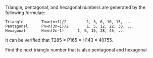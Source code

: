 Triangle, pentagonal, and hexagonal numbers are generated by the following formulae:

	Triangle 	  	Tn=n(n+1)/2 	  	1, 3, 6, 10, 15, ...
	Pentagonal 	  	Pn=n(3n−1)/2 	  	1, 5, 12, 22, 35, ...
	Hexagonal 	  	Hn=n(2n−1) 	  	1, 6, 15, 28, 45, ...

It can be verified that T285 = P165 = H143 = 40755.

Find the next triangle number that is also pentagonal and hexagonal.

